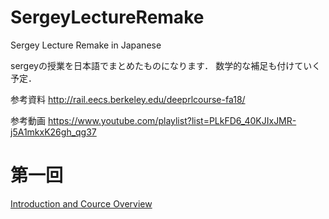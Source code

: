 # SergeyLectureRemake
Sergey Lecture Remake in Japanese

sergeyの授業を日本語でまとめたものになります．
数学的な補足も付けていく予定．

参考資料
http://rail.eecs.berkeley.edu/deeprlcourse-fa18/

参考動画
https://www.youtube.com/playlist?list=PLkFD6_40KJIxJMR-j5A1mkxK26gh_qg37

# 第一回

[Introduction and Cource Overview]()
